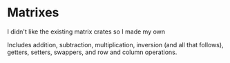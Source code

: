 # Matrixes
I didn't like the existing matrix crates so I made my own

Includes addition, subtraction, multiplication, inversion (and all that follows), getters, setters, swappers, and row and column operations.
